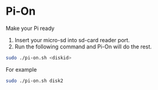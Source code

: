 # Pi-On
Make your Pi ready

1. Insert your micro-sd into sd-card reader port.
2. Run the following command and Pi-On will do the rest.

```sh
sudo ./pi-on.sh <diskid>
```

For example
```sh
sudo ./pi-on.sh disk2
```
